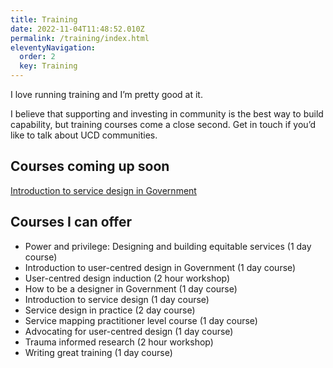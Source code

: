 ```yaml
---
title: Training
date: 2022-11-04T11:48:52.010Z
permalink: /training/index.html
eleventyNavigation:
  order: 2
  key: Training
---
```

I love running training and I’m pretty good at it. 

I believe that supporting and investing in community is the best way to build capability, but training courses come a close second. Get in touch if you’d like to talk about UCD communities. 

## Courses coming up soon

[Introduction to service design in Government](https://ignaciaorellana.com/training/)

## Courses I can offer

* Power and privilege: Designing and building equitable services (1 day course)
* Introduction to user-centred design in Government (1 day course)
* User-centred design induction (2 hour workshop)
* How to be a designer in Government (1 day course)
* Introduction to service design (1 day course)
* Service design in practice (2 day course)
* Service mapping practitioner level course (1 day course)
* Advocating for user-centred design (1 day course)
* Trauma informed research (2 hour workshop)
* Writing great training (1 day course)